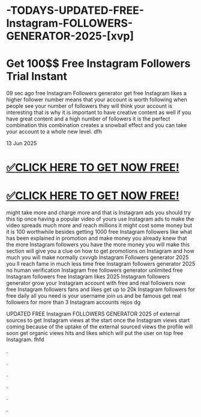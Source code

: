 # -TODAYS-UPDATED-FREE-Instagram-FOLLOWERS-GENERATOR-2025-[xvp]
 # Get 100$$ Free Instagram Followers Trial Instant


09 sec ago free Instagram Followers generator get free Instagram likes a higher follower number means that your account is worth following when people see your number of followers they will think your account is interesting that is why it is important to have creative content as well if you have great content and a high number of followers it is the perfect combination this combination creates a snowball effect and you can take your account to a whole new level. dfh


13 Jun 2025

 # [✅CLICK HERE TO GET NOW FREE!](https://cutt.ly/he5C4Nhx)


 # [✅CLICK HERE TO GET NOW FREE!](https://cutt.ly/he5C4Nhx)



might take more and charge more and that is Instagram ads you should try this tip once having a popular video of yours use Instagram ads to make the video spreads much more and reach millions it might cost some money but it is 100 worthwhile besides getting 1000 free Instagram followers like what has been explained in promotion and make money you already knew that the more Instagram followers you have the more money you will make this section will give you a clue on how to get promotions on Instagram and how much you will make normally cxvvgb Instagram Followers generator 2025 you ll reach fame in much less time free Instagram followers generator 2025 no human verification Instagram free followers generator unlimited free Instagram followers free Instagram likes 2025 Instagram followers generator grow your Instagram account with free and real followers now free Instagram followers fans and likes get up to 20k Instagram followers for free daily all you need is your username join us and be famous get real followers for more than 3 Instagram accounts rejos dg


UPDATED FREE Instagram FOLLOWERS GENERATOR 2025 of external sources to get Instagram views at the start once the Instagram views start coming because of the uptake of the external sourced views the profile will soon get organic views hits and likes which will put the user on top free Instagram. fhfd


.


.


.


.


.


.
